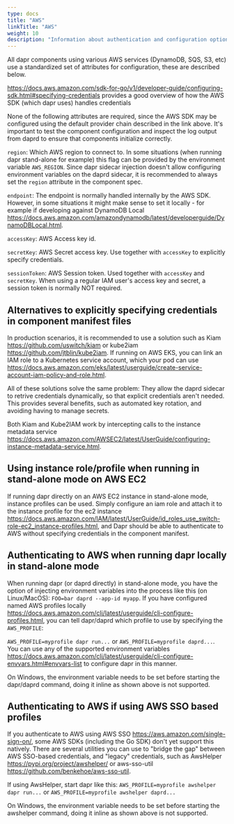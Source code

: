 ```yaml
---
type: docs
title: "AWS"
linkTitle: "AWS"
weight: 10
description: "Information about authentication and configuration options for AWS"
---
```


All dapr components using various AWS services (DynamoDB, SQS, S3, etc) use a standardized set of attributes for configuration, these are described below.

<https://docs.aws.amazon.com/sdk-for-go/v1/developer-guide/configuring-sdk.html#specifying-credentials> provides a good overview of how the AWS SDK (which dapr uses) handles credentials

None of the following attributes are required, since the AWS SDK may be configured using the default provider chain described in the link above. It's important to test the component configuration and inspect the log output from daprd to ensure that components initialize correctly.

`region`: Which AWS region to connect to. In some situations (when running dapr stand-alone for example) this flag can be provided by the environment variable `AWS_REGION`. Since dapr sidecar injection doesn't allow configuring environment variables on the daprd sidecar, it is recommended to always set the `region` attribute in the component spec.

`endpoint`: The endpoint is normally handled internally by the AWS SDK. However, in some situations it might make sense to set it locally - for example if developing against DynamoDB Local <https://docs.aws.amazon.com/amazondynamodb/latest/developerguide/DynamoDBLocal.html>.

`accessKey`: AWS Access key id.

`secretKey`: AWS Secret access key. Use together with `accessKey` to explicitly specify credentials.

`sessionToken`: AWS Session token. Used together with `accessKey` and `secretKey`. When using a regular IAM user's access key and secret, a session token is normally NOT required.

## Alternatives to explicitly specifying credentials in component manifest files
In production scenarios, it is recommended to use a solution such as Kiam <https://github.com/uswitch/kiam> or kube2iam <https://github.com/jtblin/kube2iam>. If running on AWS EKS, you can link an IAM role to a Kubernetes service account, which your pod can use <https://docs.aws.amazon.com/eks/latest/userguide/create-service-account-iam-policy-and-role.html>.

All of these solutions solve the same problem: They allow the daprd sidecar to retrive credentials dynamically, so that explicit credentials aren't needed. This provides several benefits, such as automated key rotation, and avoiding having to manage secrets. 

Both Kiam and Kube2IAM work by intercepting calls to the instance metadata service <https://docs.aws.amazon.com/AWSEC2/latest/UserGuide/configuring-instance-metadata-service.html>.

## Using instance role/profile when running in stand-alone mode on AWS EC2
If running dapr directly on an AWS EC2 instance in stand-alone mode, instance profiles can be used. Simply configure an iam role and attach it to the instance profile for the ec2 instance <https://docs.aws.amazon.com/IAM/latest/UserGuide/id_roles_use_switch-role-ec2_instance-profiles.html>, and Dapr should be able to authenticate to AWS without specifying credentials in the component manifest.

## Authenticating to AWS when running dapr locally in stand-alone mode
When running dapr (or daprd directly) in stand-alone mode, you have the option of injecting environment variables into the process like this (on Linux/MacOS):
`FOO=bar daprd --app-id myapp`. If you have configured named AWS profiles locally <https://docs.aws.amazon.com/cli/latest/userguide/cli-configure-profiles.html>, you can tell dapr/daprd which profile to use by specifying the `AWS_PROFILE`:

`AWS_PROFILE=myprofile dapr run...` or `AWS_PROFILE=myprofile daprd...`. You can use any of the supported environment variables <https://docs.aws.amazon.com/cli/latest/userguide/cli-configure-envvars.html#envvars-list> to configure dapr in this manner.

On Windows, the environment variable needs to be set before starting the dapr/daprd command, doing it inline as shown above is not supported.

## Authenticating to AWS if using AWS SSO based profiles
If you authenticate to AWS using AWS SSO <https://aws.amazon.com/single-sign-on/>, some AWS SDKs (including the Go SDK) don't yet support this natively. There are several utilities you can use to "bridge the gap" between AWS SSO-based credentials, and "legacy" credentials, such as AwsHelper <https://pypi.org/project/awshelper/> or aws-sso-util <https://github.com/benkehoe/aws-sso-util>.

If using AwsHelper, start dapr like this:
`AWS_PROFILE=myprofile awshelper dapr run...` or `AWS_PROFILE=myprofile awshelper daprd...`

On Windows, the environment variable needs to be set before starting the awshelper command, doing it inline as shown above is not supported.

